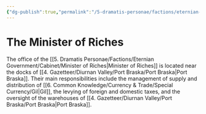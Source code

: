 ```yaml
---
{"dg-publish":true,"permalink":"/5-dramatis-personae/factions/eternian-government/cabinet/minister-of-riches/","noteIcon":""}
---
```


# The Minister of Riches

The office of the [[5. Dramatis Personae/Factions/Eternian Government/Cabinet/Minister of Riches\|Minister of Riches]] is located near the docks of [[4. Gazetteer/Diurnan Valley/Port Braska/Port Braska\|Port Braska]]. Their main responsibilities include the management of supply and distribution of [[6. Common Knowledge/Currency & Trade/Special Currency/Gil\|Gil]], the levying of foreign and domestic taxes, and the oversight of the warehouses of [[4. Gazetteer/Diurnan Valley/Port Braska/Port Braska\|Port Braska]]. 



